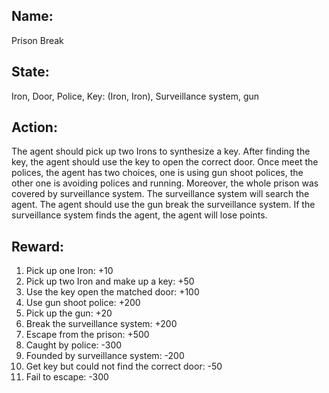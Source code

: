 
## Name:
Prison Break

## State:
Iron, Door, Police, Key: (Iron, Iron), Surveillance system, gun

## Action:
The agent should pick up two Irons to synthesize a key. After finding the key, the agent should use the key to open the correct door. Once meet the polices, the agent has two choices, one is using gun shoot polices, the other one is avoiding polices and running. Moreover, the whole prison was covered by surveillance system. The surveillance system will search the agent. The agent should use the gun break the surveillance system. If the surveillance system finds the agent, the agent will lose points.

## Reward: 
1.	Pick up one Iron: +10
2.	Pick up two Iron and make up a key: +50
3.	Use the key open the matched door: +100
4.	Use gun shoot police: +200
5.	Pick up the gun: +20
6.	Break the surveillance system: +200
7.	Escape from the prison: +500
8.	Caught by police: -300
9.	Founded by surveillance system: -200
10.	Get key but could not find the correct door: -50
11.	Fail to escape: -300 
	  
